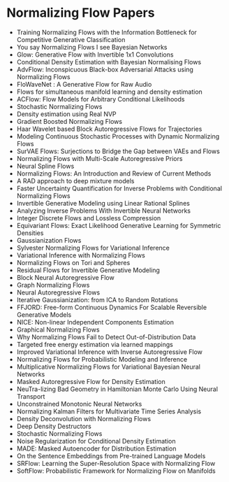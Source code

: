 # Normalizing Flow Papers

<ul>

                             

 <li><a target="_blank" href="https://github.com/manjunath5496/Normalizing-Flow-Papers/blob/master/n(1).pdf" style="text-decoration:none;">Training Normalizing Flows with the Information Bottleneck for Competitive Generative Classification</a></li>

 <li><a target="_blank" href="https://github.com/manjunath5496/Normalizing-Flow-Papers/blob/master/n(2).pdf" style="text-decoration:none;">You say Normalizing Flows I see Bayesian Networks</a></li>

<li><a target="_blank" href="https://github.com/manjunath5496/Normalizing-Flow-Papers/blob/master/n(3).pdf" style="text-decoration:none;">Glow: Generative Flow
with Invertible 1x1 Convolutions</a></li>
 <li><a target="_blank" href="https://github.com/manjunath5496/Normalizing-Flow-Papers/blob/master/n(4).pdf" style="text-decoration:none;">Conditional Density Estimation with Bayesian Normalising Flows</a></li>                              
<li><a target="_blank" href="https://github.com/manjunath5496/Normalizing-Flow-Papers/blob/master/n(5).pdf" style="text-decoration:none;">AdvFlow: Inconspicuous Black-box Adversarial Attacks using Normalizing Flows</a></li>
<li><a target="_blank" href="https://github.com/manjunath5496/Normalizing-Flow-Papers/blob/master/n(6).pdf" style="text-decoration:none;">FloWaveNet : A Generative Flow for Raw Audio</a></li>
 <li><a target="_blank" href="https://github.com/manjunath5496/Normalizing-Flow-Papers/blob/master/n(7).pdf" style="text-decoration:none;">Flows for simultaneous manifold learning and density estimation</a></li>

 <li><a target="_blank" href="https://github.com/manjunath5496/Normalizing-Flow-Papers/blob/master/n(8).pdf" style="text-decoration:none;"> ACFlow: Flow Models for Arbitrary Conditional Likelihoods </a></li>
   <li><a target="_blank" href="https://github.com/manjunath5496/Normalizing-Flow-Papers/blob/master/n(9).pdf" style="text-decoration:none;">Stochastic Normalizing Flows</a></li>
  
   
 <li><a target="_blank" href="https://github.com/manjunath5496/Normalizing-Flow-Papers/blob/master/n(10).pdf" style="text-decoration:none;">Density estimation using Real NVP </a></li>                              
<li><a target="_blank" href="https://github.com/manjunath5496/Normalizing-Flow-Papers/blob/master/n(11).pdf" style="text-decoration:none;">Gradient Boosted Normalizing Flows</a></li>
<li><a target="_blank" href="https://github.com/manjunath5496/Normalizing-Flow-Papers/blob/master/n(12).pdf" style="text-decoration:none;">Haar Wavelet based Block Autoregressive Flows for Trajectories</a></li>
<li><a target="_blank" href="https://github.com/manjunath5496/Normalizing-Flow-Papers/blob/master/n(13).pdf" style="text-decoration:none;">Modeling Continuous Stochastic Processes with Dynamic Normalizing Flows</a></li>

<li><a target="_blank" href="https://github.com/manjunath5496/Normalizing-Flow-Papers/blob/master/n(14).pdf" style="text-decoration:none;">SurVAE Flows: Surjections to
Bridge the Gap between VAEs and Flows</a></li>
                              
<li><a target="_blank" href="https://github.com/manjunath5496/Normalizing-Flow-Papers/blob/master/n(15).pdf" style="text-decoration:none;">Normalizing Flows with Multi-Scale Autoregressive Priors</a></li>

<li><a target="_blank" href="https://github.com/manjunath5496/Normalizing-Flow-Papers/blob/master/n(16).pdf" style="text-decoration:none;">Neural Spline Flows</a></li>

  <li><a target="_blank" href="https://github.com/manjunath5496/Normalizing-Flow-Papers/blob/master/n(17).pdf" style="text-decoration:none;">Normalizing Flows: An Introduction and Review of Current Methods</a></li>   
  
<li><a target="_blank" href="https://github.com/manjunath5496/Normalizing-Flow-Papers/blob/master/n(18).pdf" style="text-decoration:none;">A RAD approach to deep mixture models</a></li> 

  
<li><a target="_blank" href="https://github.com/manjunath5496/Normalizing-Flow-Papers/blob/master/n(19).pdf" style="text-decoration:none;">Faster Uncertainty Quantification for Inverse Problems with Conditional Normalizing Flows</a></li> 

<li><a target="_blank" href="https://github.com/manjunath5496/Normalizing-Flow-Papers/blob/master/n(20).pdf" style="text-decoration:none;">Invertible Generative Modeling using Linear Rational Splines</a></li>

<li><a target="_blank" href="https://github.com/manjunath5496/Normalizing-Flow-Papers/blob/master/n(21).pdf" style="text-decoration:none;">Analyzing Inverse Problems With
Invertible Neural Networks</a></li>
<li><a target="_blank" href="https://github.com/manjunath5496/Normalizing-Flow-Papers/blob/master/n(22).pdf" style="text-decoration:none;">Integer Discrete Flows and Lossless Compression</a></li> 
 <li><a target="_blank" href="https://github.com/manjunath5496/Normalizing-Flow-Papers/blob/master/n(23).pdf" style="text-decoration:none;">Equivariant Flows: Exact Likelihood Generative Learning for Symmetric Densities</a></li> 
 

   <li><a target="_blank" href="https://github.com/manjunath5496/Normalizing-Flow-Papers/blob/master/n(24).pdf" style="text-decoration:none;">Gaussianization Flows</a></li>
 
   <li><a target="_blank" href="https://github.com/manjunath5496/Normalizing-Flow-Papers/blob/master/n(25).pdf" style="text-decoration:none;">Sylvester Normalizing Flows for Variational Inference</a></li>                              
 <li><a target="_blank" href="https://github.com/manjunath5496/Normalizing-Flow-Papers/blob/master/n(26).pdf" style="text-decoration:none;">Variational Inference with Normalizing Flows</a></li>
 <li><a target="_blank" href="https://github.com/manjunath5496/Normalizing-Flow-Papers/blob/master/n(27).pdf" style="text-decoration:none;">Normalizing Flows on Tori and Spheres</a></li>
   
 
   <li><a target="_blank" href="https://github.com/manjunath5496/Normalizing-Flow-Papers/blob/master/n(28).pdf" style="text-decoration:none;">Residual Flows for Invertible Generative Modeling</a></li>
 
   <li><a target="_blank" href="https://github.com/manjunath5496/Normalizing-Flow-Papers/blob/master/n(29).pdf" style="text-decoration:none;">Block Neural Autoregressive Flow </a></li>                              

  <li><a target="_blank" href="https://github.com/manjunath5496/Normalizing-Flow-Papers/blob/master/n(30).pdf" style="text-decoration:none;">Graph Normalizing Flows</a></li>
 
   <li><a target="_blank" href="https://github.com/manjunath5496/Normalizing-Flow-Papers/blob/master/n(31).pdf" style="text-decoration:none;">Neural Autoregressive Flows</a></li> 
    <li><a target="_blank" href="https://github.com/manjunath5496/Normalizing-Flow-Papers/blob/master/n(32).pdf" style="text-decoration:none;">Iterative Gaussianization:
from ICA to Random Rotations</a></li> 

   <li><a target="_blank" href="https://github.com/manjunath5496/Normalizing-Flow-Papers/blob/master/n(33).pdf" style="text-decoration:none;">FFJORD: Free-form Continuous Dynamics For Scalable Reversible Generative Models</a></li>                              

  <li><a target="_blank" href="https://github.com/manjunath5496/Normalizing-Flow-Papers/blob/master/n(34).pdf" style="text-decoration:none;">NICE: Non-linear Independent Components Estimation</a></li> 
 
  <li><a target="_blank" href="https://github.com/manjunath5496/Normalizing-Flow-Papers/blob/master/n(35).pdf" style="text-decoration:none;">Graphical Normalizing Flows</a></li> 

  <li><a target="_blank" href="https://github.com/manjunath5496/Normalizing-Flow-Papers/blob/master/n(36).pdf" style="text-decoration:none;">Why Normalizing Flows Fail to Detect Out-of-Distribution Data</a></li> 
 
<li><a target="_blank" href="https://github.com/manjunath5496/Normalizing-Flow-Papers/blob/master/n(37).pdf" style="text-decoration:none;">Targeted free energy estimation via learned mappings</a></li>
 <li><a target="_blank" href="https://github.com/manjunath5496/Normalizing-Flow-Papers/blob/master/n(38).pdf" style="text-decoration:none;">Improved Variational Inference
with Inverse Autoregressive Flow</a></li>
<li><a target="_blank" href="https://github.com/manjunath5496/Normalizing-Flow-Papers/blob/master/n(39).pdf" style="text-decoration:none;">Normalizing Flows for Probabilistic Modeling and Inference</a></li>
 <li><a target="_blank" href="https://github.com/manjunath5496/Normalizing-Flow-Papers/blob/master/n(40).pdf" style="text-decoration:none;">Multiplicative Normalizing Flows for Variational Bayesian Neural Networks</a></li>                              
<li><a target="_blank" href="https://github.com/manjunath5496/Normalizing-Flow-Papers/blob/master/n(41).pdf" style="text-decoration:none;">Masked Autoregressive Flow for Density Estimation</a></li>
<li><a target="_blank" href="https://github.com/manjunath5496/Normalizing-Flow-Papers/blob/master/n(42).pdf" style="text-decoration:none;">NeuTra-lizing Bad Geometry in Hamiltonian Monte Carlo Using Neural Transport</a></li>
 
  <li><a target="_blank" href="https://github.com/manjunath5496/Normalizing-Flow-Papers/blob/master/n(43).pdf" style="text-decoration:none;">Unconstrained Monotonic Neural Networks</a></li>
 <li><a target="_blank" href="https://github.com/manjunath5496/Normalizing-Flow-Papers/blob/master/n(44).pdf" style="text-decoration:none;">Normalizing Kalman Filters
for Multivariate Time Series Analysis</a></li>
   <li><a target="_blank" href="https://github.com/manjunath5496/Normalizing-Flow-Papers/blob/master/n(45).pdf" style="text-decoration:none;">Density Deconvolution with Normalizing Flows</a></li>  
   
<li><a target="_blank" href="https://github.com/manjunath5496/Normalizing-Flow-Papers/blob/master/n(46).pdf" style="text-decoration:none;">Deep Density Destructors</a></li> 
                             
<li><a target="_blank" href="https://github.com/manjunath5496/Normalizing-Flow-Papers/blob/master/n(47).pdf" style="text-decoration:none;">Stochastic Normalizing Flows</a></li>
<li><a target="_blank" href="https://github.com/manjunath5496/Normalizing-Flow-Papers/blob/master/n(48).pdf" style="text-decoration:none;">Noise Regularization for Conditional Density Estimation</a></li>

<li><a target="_blank" href="https://github.com/manjunath5496/Normalizing-Flow-Papers/blob/master/n(49).pdf" style="text-decoration:none;">MADE: Masked Autoencoder for Distribution Estimation</a></li>
                              
<li><a target="_blank" href="https://github.com/manjunath5496/Normalizing-Flow-Papers/blob/master/n(50).pdf" style="text-decoration:none;">On the Sentence Embeddings from Pre-trained Language Models</a></li>
<li><a target="_blank" href="https://github.com/manjunath5496/Normalizing-Flow-Papers/blob/master/n(51).pdf" style="text-decoration:none;">SRFlow: Learning the Super-Resolution Space with Normalizing Flow</a></li>
 <li><a target="_blank" href="https://github.com/manjunath5496/Normalizing-Flow-Papers/blob/master/n(52).pdf" style="text-decoration:none;">SoftFlow: Probabilistic Framework for Normalizing Flow on Manifolds</a></li> 
  
  
</ul>
